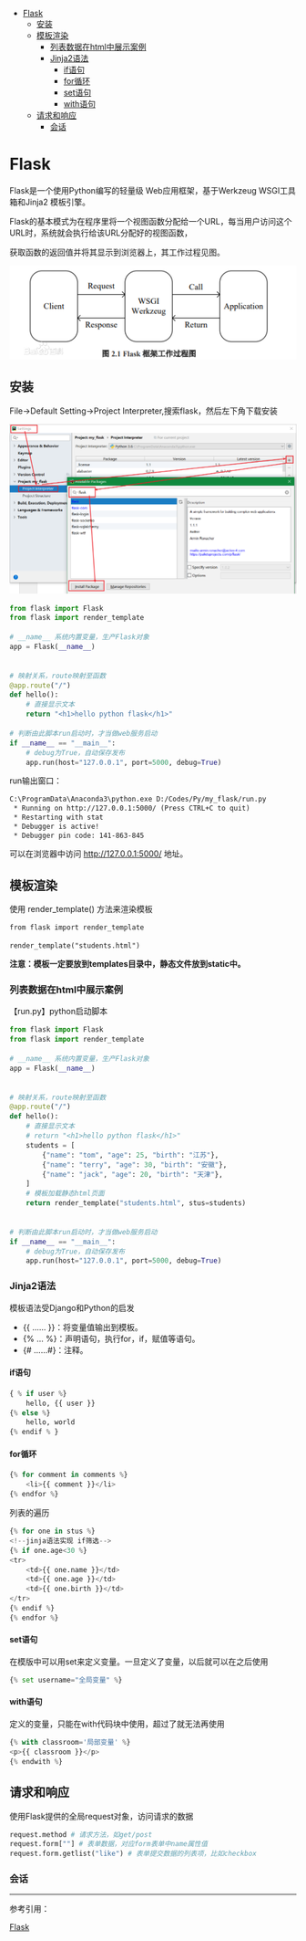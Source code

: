 <!-- TOC -->

- [Flask](#flask)
    - [安装](#安装)
    - [模板渲染](#模板渲染)
        - [列表数据在html中展示案例](#列表数据在html中展示案例)
        - [Jinja2语法](#jinja2语法)
            - [if语句](#if语句)
            - [for循环](#for循环)
            - [set语句](#set语句)
            - [with语句](#with语句)
    - [请求和响应](#请求和响应)
        - [会话](#会话)

<!-- /TOC -->

<a id="markdown-flask" name="flask"></a>
# Flask
Flask是一个使用Python编写的轻量级 Web应用框架，基于Werkzeug WSGI工具箱和Jinja2 模板引擎。

Flask的基本模式为在程序里将一个视图函数分配给一个URL，每当用户访问这个URL时，系统就会执行给该URL分配好的视图函数，

获取函数的返回值并将其显示到浏览器上，其工作过程见图。

![](../assets/Flask/flask-invoke.png)

<a id="markdown-安装" name="安装"></a>
## 安装
File->Default Setting->Project Interpreter,搜索flask，然后左下角下载安装

![](../assets/Flask/interpreter-install.png)

```py
from flask import Flask
from flask import render_template

# __name__ 系统内置变量，生产Flask对象
app = Flask(__name__)


# 映射关系，route映射至函数
@app.route("/")
def hello():
    # 直接显示文本
    return "<h1>hello python flask</h1>"

# 判断由此脚本run启动时，才当做web服务启动
if __name__ == "__main__":
    # debug为True，自动保存发布
    app.run(host="127.0.0.1", port=5000, debug=True)
```

run输出窗口：
```
C:\ProgramData\Anaconda3\python.exe D:/Codes/Py/my_flask/run.py
 * Running on http://127.0.0.1:5000/ (Press CTRL+C to quit)
 * Restarting with stat
 * Debugger is active!
 * Debugger pin code: 141-863-845
```

可以在浏览器中访问 http://127.0.0.1:5000/ 地址。

<a id="markdown-模板渲染" name="模板渲染"></a>
## 模板渲染
使用 render_template() 方法来渲染模板

```
from flask import render_template

render_template("students.html")
```

**注意：模板一定要放到templates目录中，静态文件放到static中。**

<a id="markdown-列表数据在html中展示案例" name="列表数据在html中展示案例"></a>
### 列表数据在html中展示案例

【run.py】python启动脚本
```py
from flask import Flask
from flask import render_template

# __name__ 系统内置变量，生产Flask对象
app = Flask(__name__)


# 映射关系，route映射至函数
@app.route("/")
def hello():
    # 直接显示文本
    # return "<h1>hello python flask</h1>"
    students = [
        {"name": "tom", "age": 25, "birth": "江苏"},
        {"name": "terry", "age": 30, "birth": "安徽"},
        {"name": "jack", "age": 20, "birth": "天津"},
    ]
    # 模板加载静态html页面
    return render_template("students.html", stus=students)


# 判断由此脚本run启动时，才当做web服务启动
if __name__ == "__main__":
    # debug为True，自动保存发布
    app.run(host="127.0.0.1", port=5000, debug=True)
```

<a id="markdown-jinja2语法" name="jinja2语法"></a>
### Jinja2语法
模板语法受Django和Python的启发

* {{ ...… }}：将变量值输出到模板。
* {% … %}：声明语句，执行for，if，赋值等语句。
* {# ……#}：注释。

<a id="markdown-if语句" name="if语句"></a>
#### if语句
```py
{ % if user %}
    hello, {{ user }}
{% else %}
    hello, world
{% endif % }
```

<a id="markdown-for循环" name="for循环"></a>
#### for循环
```py
{% for comment in comments %}
    <li>{{ comment }}</li>
{% endfor %}
```

列表的遍历
```py
{% for one in stus %}
<!--jinja语法实现 if筛选-->
{% if one.age<30 %}
<tr>
    <td>{{ one.name }}</td>
    <td>{{ one.age }}</td>
    <td>{{ one.birth }}</td>
</tr>
{% endif %}
{% endfor %}
```

<a id="markdown-set语句" name="set语句"></a>
#### set语句
在模版中可以用set来定义变量。一旦定义了变量，以后就可以在之后使用

```py
{% set username="全局变量" %}
```

<a id="markdown-with语句" name="with语句"></a>
#### with语句
定义的变量，只能在with代码块中使用，超过了就无法再使用

```py
{% with classroom='局部变量' %}
<p>{{ classroom }}</p>
{% endwith %}
```

<a id="markdown-请求和响应" name="请求和响应"></a>
## 请求和响应
使用Flask提供的全局request对象，访问请求的数据

```py
request.method # 请求方法，如get/post
request.form[""] # 表单数据，对应form表单中name属性值
request.form.getlist("like") # 表单提交数据的列表项，比如checkbox
```

<a id="markdown-会话" name="会话"></a>
### 会话








---



参考引用：

[Flask](https://dormousehole.readthedocs.io/en/latest/)



